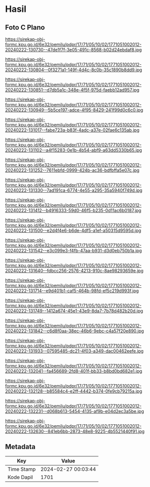 # Hasil

## Foto C Plano

https://sirekap-obj-formc.kpu.go.id/6e32/pemilu/pdpr/17/71/05/10/02/1771051002012-20240222-130730--47de1f7f-3e05-491c-8568-b02d24ebdaf8.jpg

https://sirekap-obj-formc.kpu.go.id/6e32/pemilu/pdpr/17/71/05/10/02/1771051002012-20240222-130804--0f3271a1-149f-4d4c-8c0b-35c1890b8dd9.jpg

https://sirekap-obj-formc.kpu.go.id/6e32/pemilu/pdpr/17/71/05/10/02/1771051002012-20240222-130851--d7db5a1c-348e-4f5f-975d-faebb12ad957.jpg

https://sirekap-obj-formc.kpu.go.id/6e32/pemilu/pdpr/17/71/05/10/02/1771051002012-20240222-130949--5b5ce197-adce-4f95-8429-241f99d0c6c0.jpg

https://sirekap-obj-formc.kpu.go.id/6e32/pemilu/pdpr/17/71/05/10/02/1771051002012-20240222-131017--fabe723a-b83f-4adc-a37e-02fae6c135ab.jpg

https://sirekap-obj-formc.kpu.go.id/6e32/pemilu/pdpr/17/71/05/10/02/1771051002012-20240222-131102--a4f15283-0e1b-4b54-abf9-a63dd5330b65.jpg

https://sirekap-obj-formc.kpu.go.id/6e32/pemilu/pdpr/17/71/05/10/02/1771051002012-20240222-131252--7611ebfd-0999-424b-ac36-bdfbffa5e07c.jpg

https://sirekap-obj-formc.kpu.go.id/6e32/pemilu/pdpr/17/71/05/10/02/1771051002012-20240222-131330--7ad191ca-6774-4e55-a295-35a5940f749d.jpg

https://sirekap-obj-formc.kpu.go.id/6e32/pemilu/pdpr/17/71/05/10/02/1771051002012-20240222-131412--b4916333-59d0-46f5-b235-0d11ac6b0187.jpg

https://sirekap-obj-formc.kpu.go.id/6e32/pemilu/pdpr/17/71/05/10/02/1771051002012-20240222-131500--e2d4f4e6-b6de-4df5-a1ef-a50315d9595d.jpg

https://sirekap-obj-formc.kpu.go.id/6e32/pemilu/pdpr/17/71/05/10/02/1771051002012-20240222-131542--e3c099e3-f4fb-47aa-b931-d3d0eb750b1a.jpg

https://sirekap-obj-formc.kpu.go.id/6e32/pemilu/pdpr/17/71/05/10/02/1771051002012-20240222-131640--fdbcc256-2576-4213-910c-8ae98293659e.jpg

https://sirekap-obj-formc.kpu.go.id/6e32/pemilu/pdpr/17/71/05/10/02/1771051002012-20240222-131714--e9d401b1-caf5-464b-98fd-ef5c219d993f.jpg

https://sirekap-obj-formc.kpu.go.id/6e32/pemilu/pdpr/17/71/05/10/02/1771051002012-20240222-131749--1412a674-45e1-43e9-8da7-7b78d482b20d.jpg

https://sirekap-obj-formc.kpu.go.id/6e32/pemilu/pdpr/17/71/05/10/02/1771051002012-20240222-131842--c6d8f0aa-38ec-46b6-9ebc-c4a57f20e890.jpg

https://sirekap-obj-formc.kpu.go.id/6e32/pemilu/pdpr/17/71/05/10/02/1771051002012-20240222-131933--07595485-dc21-4f03-a349-dac00462eefe.jpg

https://sirekap-obj-formc.kpu.go.id/6e32/pemilu/pdpr/17/71/05/10/02/1771051002012-20240222-132041--fa456689-2fd8-401f-bb33-b8bd0bd682e1.jpg

https://sirekap-obj-formc.kpu.go.id/6e32/pemilu/pdpr/17/71/05/10/02/1771051002012-20240222-132128--b85584c4-e2ff-4442-b374-0fe9cb79215a.jpg

https://sirekap-obj-formc.kpu.go.id/6e32/pemilu/pdpr/17/71/05/10/02/1771051002012-20240222-132231--d068b613-5454-4135-af9b-e04d2ec3a5be.jpg

https://sirekap-obj-formc.kpu.go.id/6e32/pemilu/pdpr/17/71/05/10/02/1771051002012-20240222-132630--841eb6bb-2873-48e8-9225-4b5521440f91.jpg


## Metadata

| Key        | Value               |
| ---------- | ------------------- |
| Time Stamp | 2024-02-27 00:03:44 |
| Kode Dapil | 1701                |



